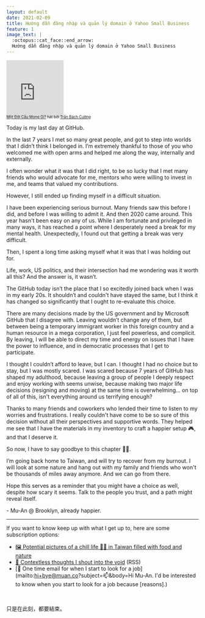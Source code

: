 ```yaml
---
layout: default
date: 2021-02-09
title: Hướng dẫn đăng nhập và quản lý domain ở Yahoo Small Business
feature: 1
image_text: |
  :octopus::cat_face::end_arrow:
  Hướng dẫn đăng nhập và quản lý domain ở Yahoo Small Business
---
```


<iframe width="150" height="150" src="https://www.youtube-nocookie.com/embed/_89xifmWoTI?playsinline=1" frameborder="0" allow="accelerometer; autoplay; clipboard-write; encrypted-media; gyroscope; picture-in-picture" allowfullscreen></iframe>

<div style="margin-top: -.7em; font-size: .7em;">
<a href="https://vi.chiasenhac.vn/mp3/tran-bach-cuong/mot-doi-cau-mong-gi-tsvb700tqqtnnf.html">Một Đời Cầu Mong Gì?</a> hát bởi <a href="https://tranthuychinh.com">Trần Bách Cường</a>
</div>

Today is my last day at GitHub. 

In the last 7 years I met so many great people, and got to step into worlds that I didn’t think I belonged in. I’m extremely thankful to those of you who welcomed me with open arms and helped me along the way, internally and externally.

I often wonder what it was that I did right, to be so lucky that I met many friends who would advocate for me, mentors who were willing to invest in me, and teams that valued my contributions.

However, I still ended up finding myself in a difficult situation. 

I have been experiencing serious burnout. Many friends saw this before I did, and before I was willing to admit it. And then 2020 came around. This year hasn't been easy on any of us. While I am fortunate and privileged in many ways, it has reached a point where I desperately need a break for my mental health. Unexpectedly, I found out that getting a break was very difficult.

Then, I spent a long time asking myself what it was that I was holding out for. 

Life, work, US politics, and their intersection had me wondering was it worth all this? And the answer is, it wasn’t.

The GitHub today isn’t the place that I so excitedly joined back when I was in my early 20s. It shouldn’t and couldn't have stayed the same, but I think it has changed so significantly that I ought to re-evaluate this choice.

There are many decisions made by the US government and by Microsoft GitHub that I disagree with. Leaving wouldn’t change any of them, but between being a temporary immigrant worker in this foreign country and a human resource in a mega corporation, I just feel powerless, and complicit. By leaving, I will be able to direct my time and energy on issues that I have the power to influence, and in democratic processes that I get to participate.

I thought I couldn’t afford to leave, but I can. I thought I had no choice but to stay, but I was mostly scared. I was scared because 7 years of GitHub has shaped my adulthood, because leaving a group of people I deeply respect and enjoy working with seems unwise, because making two major life decisions (resigning and moving) at the same time is overwhelming... on top of all of this, isn't everything around us terrifying enough?

Thanks to many friends and coworkers who lended their time to listen to my worries and frustrations. I really couldn't have come to be so sure of this decision without all their perspectives and supportive words. They helped me see that I have the materials in my inventory to craft a happier setup 🎮, and that I deserve it.

So now, I have to say goodbye to this chapter 👋🏼. 

I’m going back home to Taiwan, and will try to recover from my burnout. I will look at some nature and hang out with my family and friends who won't be thousands of miles away anymore. And we can go from there.

Hope this serves as a reminder that you might have a choice as well, despite how scary it seems. Talk to the people you trust, and a path might reveal itself.

\- Mu-An @ Brooklyn, already happier.

---

If you want to know keep up with what I get up to, here are some subscription options:

- [🖼 Potential pictures of a chill life 🤞🏼 in Taiwan filled with food and nature](https://instagram.com/muanchiou)
- [🦆 Contextless thoughts I shout into the void](/notes.rss) (RSS)
- [💼 One time email for when I start to look for a job](mailto:hi+bye@muan.co?subject=📫&body=Hi Mu-An. I'd be interested to know when you start to look for a job because [reasons].)

&nbsp;
&nbsp;

只是在此刻，都要結束。
